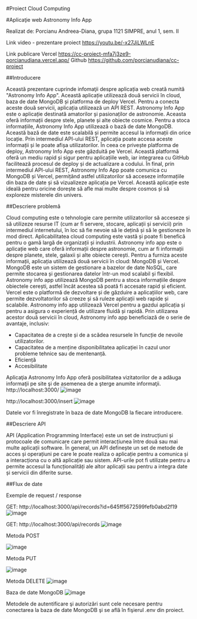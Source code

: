 #Proiect Cloud Computing

#Aplicaţie web Astronomy Info App

Realizat de: Porcianu Andreea-Diana, grupa 1121 SIMPRE, anul 1, sem. II 

Link video - prezentare proiect https://youtu.be/-x27JiLWLnE 

Link publicare Vercel https://cc-proiect-mfa7j3ze9-porcianudiana.vercel.app/
               Github https://github.com/porcianudiana/cc-proiect

##Introducere

  Această prezentare cuprinde infomaţii despre aplicația web creată numită "Astronomy Info App". Această aplicație utilizează două servicii în cloud, baza de date MongoDB și platforma de deploy Vercel. Pentru a conecta aceste două servicii, aplicația utilizează un API REST.
Astronomy Info App este o aplicație destinată amatorilor și pasionaților de astronomie. Aceasta oferă informații despre stele, planete și alte obiecte cosmice.
  Pentru a stoca informațiile, Astronomy Info App utilizează o bază de date MongoDB. Această bază de date este scalabilă și permite accesul la informații din orice locație. Prin intermediul API-ului REST, aplicația poate accesa aceste informații și le poate afișa utilizatorilor.
  În ceea ce privește platforma de deploy, Astronomy Info App este găzduită pe Vercel. Această platformă oferă un mediu rapid și sigur pentru aplicațiile web, iar integrarea cu GitHub facilitează procesul de deploy și de actualizare a codului.
  În final, prin intermediul API-ului REST, Astronomy Info App poate comunica cu MongoDB și Vercel, permițând astfel utilizatorilor să acceseze informațiile din baza de date și să vizualizeze aplicația pe Vercel. Această aplicație este ideală pentru oricine dorește să afle mai multe despre cosmos și să exploreze misterele din univers.


##Descriere problemă
 
   Cloud computing este o tehnologie care permite utilizatorilor să acceseze și să utilizeze resurse IT (cum ar fi servere, stocare, aplicații și servicii) prin intermediul internetului, în loc să fie nevoie să le dețină și să le gestioneze în mod direct. Aplicabilitatea cloud computing este vastă și poate fi benefică pentru o gamă largă de organizații și industrii. 
  Astronomy info app este o aplicație web care oferă informații despre astronomie, cum ar fi informații despre planete, stele, galaxii și alte obiecte cerești. Pentru a furniza aceste informații, aplicația utilizează două servicii în cloud: MongoDB și Vercel.
  MongoDB este un sistem de gestionare a bazelor de date NoSQL, care permite stocarea și gestionarea datelor într-un mod scalabil și flexibil. Astronomy info app utilizează MongoDB pentru a stoca informațiile despre obiectele cerești, astfel încât acestea să poată fi accesate rapid și eficient.
 Vercel este o platformă de dezvoltare și de găzduire a aplicațiilor web, care permite dezvoltatorilor să creeze și să ruleze aplicații web rapide și scalabile. Astronomy info app utilizează Vercel pentru a gazdui aplicația și pentru a asigura o experiență de utilizare fluidă și rapidă.
  Prin utilizarea acestor două servicii în cloud, Astronomy info app beneficiază de o serie de avantaje, inclusiv:

 - Capacitatea de a crește și de a scădea resursele în funcție de nevoile utilizatorilor.
 - Capacitatea de a menține disponibilitatea aplicației în cazul unor probleme tehnice sau de mentenanță.
 - Eficiență
 - Accesibilitate

  Aplicaţia Astronomy Info App oferă posibilitatea vizitatorilor de a adăuga informaţii pe site şi de asemenea de a şterge anumite informaţii.
http://localhost:3000/
![image](https://github.com/porcianudiana/cc-proiect/assets/91715475/855e9f9e-9a0c-4c97-b96d-1b91399e3d6a)

http://localhost:3000/insert
![image](https://github.com/porcianudiana/cc-proiect/assets/91715475/1c00e1e9-d86b-47de-b48c-896db06f5f23)
 

Datele vor fi înregistrate în baza de date MongoDB la fiecare introducere.
      
##Descriere API

   API (Application Programming Interface) este un set de instrucțiuni și protocoale de comunicare care permit interacțiunea între două sau mai multe aplicații software.
În general, un API definește un set de metode de acces și operațiuni pe care le poate realiza o aplicație pentru a comunica și a interacționa cu o altă aplicație sau sistem. API-urile pot fi utilizate pentru a permite accesul la funcționalități ale altor aplicații sau pentru a integra date și servicii din diferite surse.

##Flux de date

  Exemple de request / response

  GET: http://localhost:3000/api/records?id=645ff5672599fefb0abd2f19
  ![image](https://github.com/porcianudiana/cc-proiect/assets/91715475/03bd2166-31df-4137-a1f6-a88d7278b109)
 
  GET: http://localhost:3000/api/records
  ![image](https://github.com/porcianudiana/cc-proiect/assets/91715475/ea5caf86-5b7c-4181-b817-14c65b5f45a2)
 
Metoda POST

![image](https://github.com/porcianudiana/cc-proiect/assets/91715475/d9fb2a6f-ce76-40fa-85bd-5a0a0276723f)
 
Metoda PUT

 ![image](https://github.com/porcianudiana/cc-proiect/assets/91715475/5f95a23b-5dbb-4596-9961-e0a82a880d7a)

Metoda DELETE
![image](https://github.com/porcianudiana/cc-proiect/assets/91715475/cd688025-7a27-4680-8d58-5c5f1b01f1e1)
 
 Baza de date MongoDB
 ![image](https://github.com/porcianudiana/cc-proiect/assets/91715475/b215f1fd-32b3-4184-9eff-b7ddc58d666c)

  Metodele de autentificare şi autorizări sunt cele necesare pentru conectarea la baza de date MongoDB şi se află în fişierul .env din proiect.
